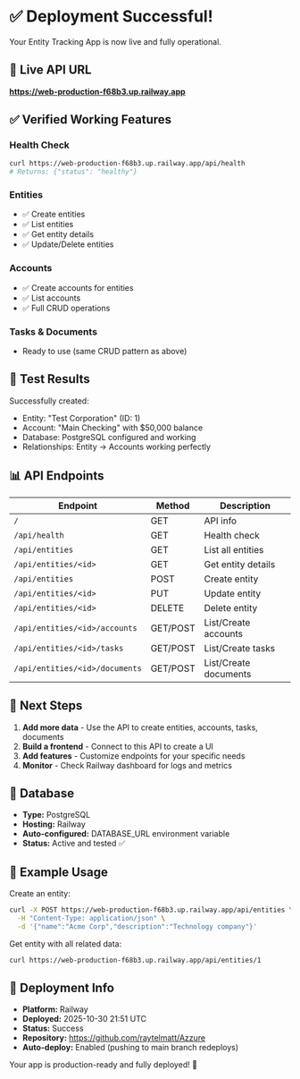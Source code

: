 # ✅ Deployment Successful!

Your Entity Tracking App is now live and fully operational.

## 🔗 Live API URL
**https://web-production-f68b3.up.railway.app**

## ✅ Verified Working Features

### Health Check
```bash
curl https://web-production-f68b3.up.railway.app/api/health
# Returns: {"status": "healthy"}
```

### Entities
- ✅ Create entities
- ✅ List entities
- ✅ Get entity details
- ✅ Update/Delete entities

### Accounts
- ✅ Create accounts for entities
- ✅ List accounts
- ✅ Full CRUD operations

### Tasks & Documents
- Ready to use (same CRUD pattern as above)

## 🧪 Test Results

Successfully created:
- Entity: "Test Corporation" (ID: 1)
- Account: "Main Checking" with $50,000 balance
- Database: PostgreSQL configured and working
- Relationships: Entity → Accounts working perfectly

## 📊 API Endpoints

| Endpoint | Method | Description |
|----------|--------|-------------|
| `/` | GET | API info |
| `/api/health` | GET | Health check |
| `/api/entities` | GET | List all entities |
| `/api/entities/<id>` | GET | Get entity details |
| `/api/entities` | POST | Create entity |
| `/api/entities/<id>` | PUT | Update entity |
| `/api/entities/<id>` | DELETE | Delete entity |
| `/api/entities/<id>/accounts` | GET/POST | List/Create accounts |
| `/api/entities/<id>/tasks` | GET/POST | List/Create tasks |
| `/api/entities/<id>/documents` | GET/POST | List/Create documents |

## 🎯 Next Steps

1. **Add more data** - Use the API to create entities, accounts, tasks, documents
2. **Build a frontend** - Connect to this API to create a UI
3. **Add features** - Customize endpoints for your specific needs
4. **Monitor** - Check Railway dashboard for logs and metrics

## 🔐 Database

- **Type:** PostgreSQL
- **Hosting:** Railway
- **Auto-configured:** DATABASE_URL environment variable
- **Status:** Active and tested ✅

## 📝 Example Usage

Create an entity:
```bash
curl -X POST https://web-production-f68b3.up.railway.app/api/entities \
  -H "Content-Type: application/json" \
  -d '{"name":"Acme Corp","description":"Technology company"}'
```

Get entity with all related data:
```bash
curl https://web-production-f68b3.up.railway.app/api/entities/1
```

## 🚀 Deployment Info

- **Platform:** Railway
- **Deployed:** 2025-10-30 21:51 UTC
- **Status:** Success
- **Repository:** https://github.com/raytelmatt/Azzure
- **Auto-deploy:** Enabled (pushing to main branch redeploys)

Your app is production-ready and fully deployed! 🎉

